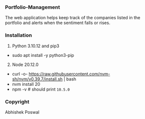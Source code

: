 ### Portfolio-Management
The web application helps keep track of the companies listed in the portfolio and alerts when the sentiment falls or rises.

### Installation
1. Python 3.10.12 and pip3
  - sudo apt install -y python3-pip

2. Node 20.12.0
  - curl -o- https://raw.githubusercontent.com/nvm-sh/nvm/v0.39.7/install.sh | bash
  - nvm install 20
  - npm -v # should print `10.5.0`

### Copyright
Abhishek Poswal
